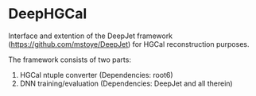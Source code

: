 DeepHGCal 
==================

Interface and extention of the DeepJet framework (https://github.com/mstoye/DeepJet) for HGCal reconstruction purposes.

The framework consists of two parts:
1) HGCal ntuple converter (Dependencies: root6)
2) DNN training/evaluation (Dependencies: DeepJet and all therein)
